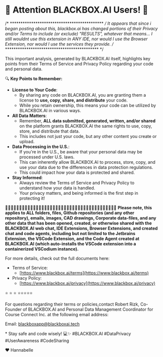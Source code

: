 # 🚨 Attention BLACKBOX.AI Users! 🚨

/* ******************************************** */
It appears that since i began posting about this,
blackbox.ai has changed portions of their Privacy 
and/or Terms to include (or exclude) "RESULTS",
whatever that means... I still wouldnt use this
extension in ANY IDE, nor would I use the Browser 
Extension, nor would I use the services they
provide.
/* ******************************************** */

This important analysis, generated by BLACKBOX.AI itself, highlights key points from their Terms of Service and Privacy Policy regarding your code and personal data.

🔍 **Key Points to Remember:**

- **License to Your Code**: 
  - By sharing any code on BLACKBOX.AI, you are granting them a license to **use, copy, share, and distribute** your code.
  - While you retain ownership, this means your code can be utilized by BLACKBOX.AI in various ways.
- **All Data Matters**: 
  - Remember, **ALL data submitted, generated, written, and/or shared** on the platform grants BLACKBOX.AI the same rights to use, copy, store, and distribute that data.
  - This includes not just your code, but any other content you create or upload.
- **Data Processing in the U.S.**:
  - If you're in the U.S., be aware that your personal data may be processed under U.S. laws.
  - This can inherently allow BLACKBOX.AI to process, store, copy, and use your data due to the differences in data protection regulations.
  - This could impact how your data is protected and shared.
- **Stay Informed**:
  - Always review the Terms of Service and Privacy Policy to understand how your data is handled.
  - Your privacy matters, and being informed is the first step in protecting it!

🚨🚨🚨🚨🚨🚨🚨🚨🚨🚨🚨🚨🚨🚨🚨🚨🚨🚨🚨🚨🚨🚨🚨🚨🚨🚨🚨🚨🚨🚨🚨🚨🚨🚨🚨🚨🚨🚨🚨🚨
**Please note, this applies to ALL folders, files, Github repositories (and any other repository), 
emails, images, CAD drawings, Corporate data-files, and any other data that has been opened, created, 
or otherwise shared with the BLACKBOX.AI web chat, IDE Extensions, Browser Extensions, and created chat 
and code agents, including but not limited to the Jetbrains Extension, the VSCode Extension, and the 
Code Agent created at BLACKBOX.AI (which auto-installs the VSCode extension into a containerized VSCodium 
instance).**


For more details, check out the full documents here:
 
- Terms of Service:
  - [https://www.blackbox.ai/terms](https://www.blackbox.ai/terms)
- Privacy Policy:
  - [https://www.blackbox.ai/privacy](https://www.blackbox.ai/privacy)

:star: :star: :star: :star::star::star::star::star:

For questions regarding their terms or policies,contact Robert Rizk, Co-Founder of BLACKBOX.AI and Personal Data Management Coordinator for Course Connect Inc. at the following email address:

Email: [blackboxapp@blackboxai.tech](mailto:blackboxapp@blackboxai.tech)

\*️
Stay safe and code wisely! 💻✨ #BLACKBOX.AI #DataPrivacy #UserAwareness #CodeSharing

❤️ Hannabelle
